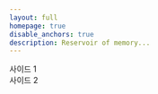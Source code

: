 ```yaml
---
layout: full
homepage: true
disable_anchors: true
description: Reservoir of memory...
---
```


<div class="row">
<div class="col-lg-6" markdown="1">
사이드 1
</div>
<div class="col-lg-6" markdown="1">
사이드 2
</div>
</div>

